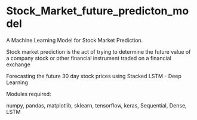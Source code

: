 # Stock_Market_future_predicton_model

A Machine Learning Model for Stock Market Prediction.

Stock market prediction is the act of trying to determine the future value of a company stock or other financial instrument traded on a financial exchange

Forecasting the future 30 day stock prices using Stacked LSTM - Deep Learning


Modules required:

numpy, pandas, matplotlib, sklearn, tensorflow, keras, Sequential, Dense, LSTM

